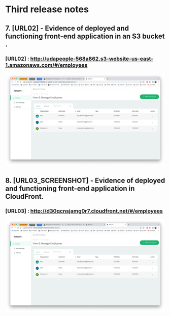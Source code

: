 # Third release notes

## 7. [URL02] - Evidence of deployed and functioning front-end application in an S3 bucket .
### [URL02] : http://udapeople-568a862.s3-website-us-east-1.amazonaws.com/#/employees
![](URL02_SCREENSHOT.png)

## 8. [URL03_SCREENSHOT] - Evidence of deployed and functioning front-end application in CloudFront.
### [URL03] : http://d30qcnsjamg0r7.cloudfront.net/#/employees
![](URL03_SCREENSHOT.png)

